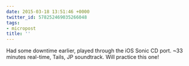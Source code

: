 ```yaml
---
date: 2015-03-18 13:51:46 +0000
twitter_id: 578252469035266048
tags:
- micropost
title: ''
---
```


Had some downtime earlier, played through the iOS Sonic CD port. ~33 minutes real-time, Tails, JP soundtrack. Will practice this one!
